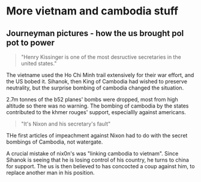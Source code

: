 More vietnam and cambodia stuff
=======

Journeyman pictures - how the us brought pol pot to power
------------
> "Henry Kissinger is one of the most desructive secretaries in the united states."

The vietname used the Ho Chi Minh trail extensively for their war effort, and the US bobed it. Sihanok, then King of Cambodia had wished to preserve neutrality, but the surprise bombing of cambodia changed the situation.

2.7m tonnes of the b52 planes' bombs were dropped, most from high altitude so there was no warning.
The bombing of cambodia by the states contributed to the khmer rouges' support, especiallly against americans.

> "It's Nixon and his secretary's fault"

THe first articles of impeachment against Nixon had to do with the secret bombings of Cambodia, not watergate.

A crucial mistake of nix0n's was "linking cambodia to vietnam". Since Sihanok is seeing that he is losing control of his country, he turns to china for support. The us is then believed to has concocted a coup against him, to replace another man in his position.


